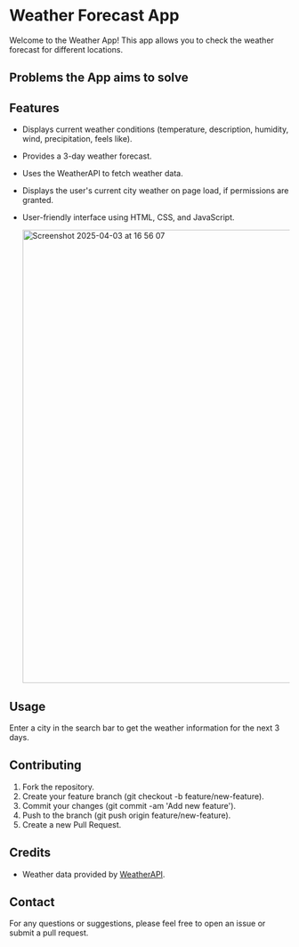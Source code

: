 # Weather Forecast App

Welcome to the Weather App! This app allows you to check the weather forecast for different locations.

## Problems the App aims to solve


## Features
* Displays current weather conditions (temperature, description, humidity, wind, precipitation, feels like).
* Provides a 3-day weather forecast.
* Uses the WeatherAPI to fetch weather data.
* Displays the user's current city weather on page load, if permissions are granted.
* User-friendly interface using HTML, CSS, and JavaScript.

  <img width="814" alt="Screenshot 2025-04-03 at 16 56 07" src="https://github.com/user-attachments/assets/1e746f36-7b1c-4075-a40d-ae5630e109c8" />


## Usage

Enter a city in the search bar to get the weather information for the next 3 days.

## Contributing

1. Fork the repository.
2. Create your feature branch (git checkout -b feature/new-feature).
3. Commit your changes (git commit -am 'Add new feature').
4. Push to the branch (git push origin feature/new-feature).
5. Create a new Pull Request.

## Credits

- Weather data provided by [WeatherAPI](https://www.weatherapi.com/).

## Contact

For any questions or suggestions, please feel free to open an issue or submit a pull request.

